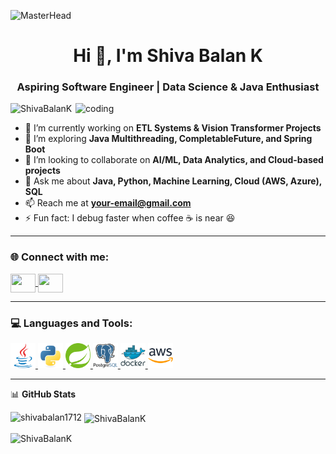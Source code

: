 ![MasterHead](https://raw.githubusercontent.com/PolarBearGG/PolarBearGG/master/web-developer.gif)
<h1 align="center">Hi 👋, I'm Shiva Balan K</h1>
<h3 align="center">Aspiring Software Engineer | Data Science & Java Enthusiast</h3>
<img align="right" alt="coding" width="400" src="https://images.static-collegedunia.com/public/image//f57c4d1979de06e49b1dd15d02ecd231.gif">

<p align="left"> <img src="https://komarev.com/ghpvc/?username=ShivaBalanK&label=Profile%20views&color=0e75b6&style=flat" alt="ShivaBalanK" /> </p>

- 🔭 I’m currently working on **ETL Systems & Vision Transformer Projects**
- 🌱 I’m exploring **Java Multithreading, CompletableFuture, and Spring Boot**
- 👯 I’m looking to collaborate on **AI/ML, Data Analytics, and Cloud-based projects**
- 💬 Ask me about **Java, Python, Machine Learning, Cloud (AWS, Azure), SQL**
- 📫 Reach me at **your-email@gmail.com**
- ⚡ Fun fact: I debug faster when coffee ☕ is near 😆

---

<h3 align="left">🌐 Connect with me:</h3>
<p align="left">
<a href="https://linkedin.com/in/shivabalan-k" target="blank">
<img align="center" src="https://raw.githubusercontent.com/rahuldkjain/github-profile-readme-generator/master/src/images/icons/Social/linked-in-alt.svg" height="30" width="40" />
</a>
<a href="mailto:shivabalan2002@gmail.com" target="blank">
<img align="center" src="https://cdn-icons-png.flaticon.com/512/732/732200.png" height="30" width="40" />
</a>
</p>

---

<h3 align="left">💻 Languages and Tools:</h3>
<p align="left"> 
<a href="https://www.java.com" target="_blank"> <img src="https://raw.githubusercontent.com/devicons/devicon/master/icons/java/java-original.svg" width="40" height="40"/> </a>
<a href="https://www.python.org" target="_blank"> <img src="https://raw.githubusercontent.com/devicons/devicon/master/icons/python/python-original.svg" width="40" height="40"/> </a>
<a href="https://spring.io/projects/spring-boot" target="_blank"> <img src="https://raw.githubusercontent.com/devicons/devicon/master/icons/spring/spring-original.svg" width="40" height="40"/> </a>
<a href="https://www.postgresql.org" target="_blank"> <img src="https://raw.githubusercontent.com/devicons/devicon/master/icons/postgresql/postgresql-original-wordmark.svg" width="40" height="40"/> </a>
<a href="https://www.docker.com/" target="_blank"> <img src="https://raw.githubusercontent.com/devicons/devicon/master/icons/docker/docker-original-wordmark.svg" width="40" height="40"/> </a>
<a href="https://aws.amazon.com" target="_blank"> <img src="https://raw.githubusercontent.com/devicons/devicon/master/icons/amazonwebservices/amazonwebservices-original-wordmark.svg" width="40" height="40"/> </a>
</p>

---

📊 **GitHub Stats**  

<p><img align="left" src="https://github-readme-stats.vercel.app/api/top-langs?username=shivabalan1712&show_icons=true&locale=en&layout=compact" alt="shivabalan1712" /></p>

<p>&nbsp;<img align="center" src="https://github-readme-stats.vercel.app/api?username=shivabalan1712&show_icons=true&locale=en" alt="ShivaBalanK" /></p>

<p><img align="center" src="https://github-readme-streak-stats.herokuapp.com/?user=shivabalan1712&" alt="ShivaBalanK" /></p>
